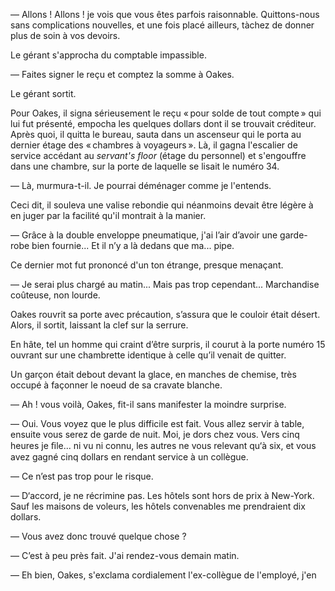 — Allons ! Allons ! je vois que vous êtes parfois raisonnable. Quittons-nous
sans complications nouvelles, et une fois placé ailleurs, tàchez de donner 
plus de soin à vos devoirs.

Le gérant s'approcha du comptable impassible.

— Faites signer le reçu et comptez la somme à Oakes.

Le gérant sortit.

Pour Oakes, il signa sérieusement le reçu « pour solde de tout compte »
qui lui fut présenté, empocha les quelques dollars dont il se trouvait
créditeur. Après quoi, il quitta le bureau, sauta dans un ascenseur qui le
porta au dernier étage des « chambres à voyageurs ». Là, il gagna l'escalier
de service accédant au _servant's floor_ (étage du personnel) et s'engouffre
dans une chambre, sur la porte de laquelle se lisait le numéro 34.

— Là, murmura-t-il. Je pourrai déménager comme je l'entends.

Ceci dit, il souleva une valise rebondie qui néanmoins devait être légère
à en juger par la facilité qu'il montrait à la manier.

— Grâce à la double enveloppe pneumatique, j'ai l’air d’avoir une garde-robe
bien fournie... Et il n’y a là dedans que ma... pipe.

Ce dernier mot fut prononcé d'un ton étrange, presque menaçant.

— Je serai plus chargé au matin... Mais pas trop cependant... Marchandise
coûteuse, non lourde.

Oakes rouvrit sa porte avec précaution, s’assura que le couloir était
désert. Alors, il sortit, laissant la clef sur la serrure.

En hâte, tel un homme qui craint d’être surpris, il courut à la porte numéro
15 ouvrant sur une chambrette identique à celle qu’il venait de quitter.

Un garçon était debout devant la glace, en manches de chemise, très
occupé à façonner le noeud de sa cravate blanche.

— Ah ! vous voilà, Oakes, fit-il sans manifester la moindre surprise.

— Oui. Vous voyez que le plus difficile est fait. Vous allez servir à table,
ensuite vous serez de garde de nuit. Moi, je dors chez vous. Vers cinq heures
je ﬁle... ni vu ni connu, les autres ne vous relevant qu‘à six, et vous avez
gagné cinq dollars en rendant service à un collègue.

— Ce n’est pas trop pour le risque.

— D‘accord, je ne récrimine pas. Les hôtels sont hors de prix à New-York.
Sauf les maisons de voleurs, les hôtels convenables me prendraient dix dollars.

— Vous avez donc trouvé quelque chose ?

— C’est à peu près fait. J'ai rendez-vous demain matin.

— Eh bien, Oakes, s'exclama cordialement l'ex-collègue de l'employé, j'en
